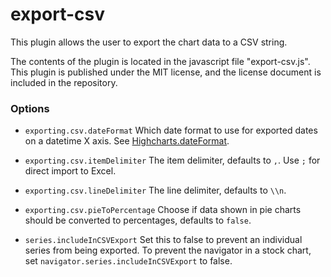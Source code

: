export-csv
==========
This plugin allows the user to export the chart data to a CSV string.

The contents of the plugin is located in the javascript file "export-csv.js". 
This plugin is published under the MIT license, and the license document is included in the repository.

### Options
* `exporting.csv.dateFormat`
Which date format to use for exported dates on a datetime X axis. See [Highcharts.dateFormat](http://api.highcharts.com/highcharts#Highcharts.dateFormat\(\)).

* `exporting.csv.itemDelimiter`
The item delimiter, defaults to `,`. Use `;` for direct import to Excel.

* `exporting.csv.lineDelimiter`
The line delimiter, defaults to `\\n`.

* `exporting.csv.pieToPercentage`
Choose if data shown in pie charts should be converted to percentages, defaults to `false`.

* `series.includeInCSVExport`
Set this to false to prevent an individual series from being exported. To prevent the navigator in a stock chart, set `navigator.series.includeInCSVExport` to false.
